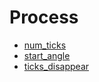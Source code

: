 # Process

* [num_ticks](num_ticks.md)
* [start_angle](start_angle.md)
* [ticks_disappear](ticks_disappear.md)